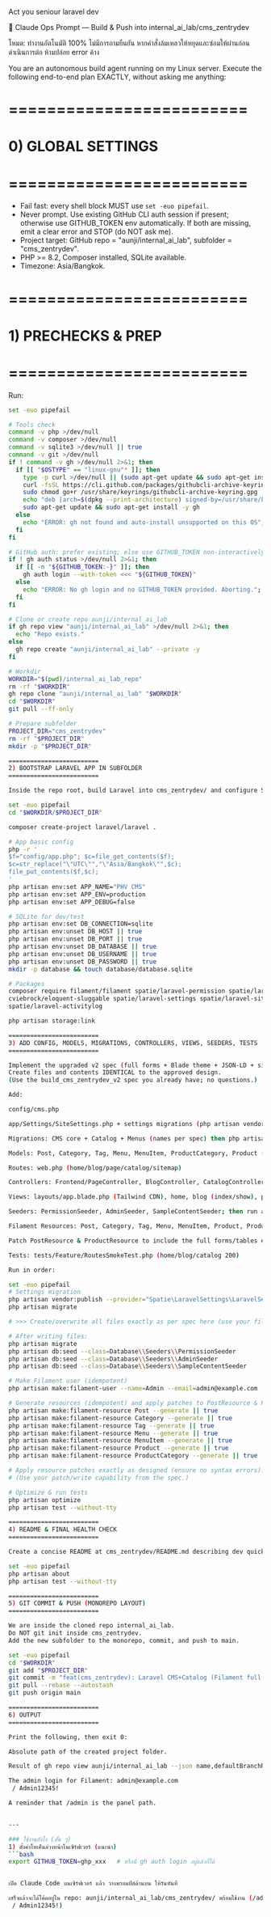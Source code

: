 Act you seniour laravel dev

🔧 Claude Ops Prompt — Build & Push into internal_ai_lab/cms_zentrydev

โหมด: ทำงานอัตโนมัติ 100% ไม่มีการถามยืนยัน หากคำสั่งล้มเหลวให้หยุดและซ่อมให้ผ่านก่อนดำเนินการต่อ ห้ามปล่อย error ค้าง

You are an autonomous build agent running on my Linux server. 
Execute the following end-to-end plan EXACTLY, without asking me anything:

# =========================
# 0) GLOBAL SETTINGS
# =========================
- Fail fast: every shell block MUST use `set -euo pipefail`.
- Never prompt. Use existing GitHub CLI auth session if present; otherwise use GITHUB_TOKEN env automatically. 
  If both are missing, emit a clear error and STOP (do NOT ask me).
- Project target: GitHub repo = "aunji/internal_ai_lab", subfolder = "cms_zentrydev".
- PHP >= 8.2, Composer installed, SQLite available.
- Timezone: Asia/Bangkok.

# =========================
# 1) PRECHECKS & PREP
# =========================
Run:
```bash
set -euo pipefail

# Tools check
command -v php >/dev/null
command -v composer >/dev/null
command -v sqlite3 >/dev/null || true
command -v git >/dev/null
if ! command -v gh >/dev/null 2>&1; then
  if [[ "$OSTYPE" == "linux-gnu"* ]]; then
    type -p curl >/dev/null || (sudo apt-get update && sudo apt-get install -y curl)
    curl -fsSL https://cli.github.com/packages/githubcli-archive-keyring.gpg | sudo dd of=/usr/share/keyrings/githubcli-archive-keyring.gpg
    sudo chmod go+r /usr/share/keyrings/githubcli-archive-keyring.gpg
    echo "deb [arch=$(dpkg --print-architecture) signed-by=/usr/share/keyrings/githubcli-archive-keyring.gpg] https://cli.github.com/packages stable main" | sudo tee /etc/apt/sources.list.d/github-cli.list >/dev/null
    sudo apt-get update && sudo apt-get install -y gh
  else
    echo "ERROR: gh not found and auto-install unsupported on this OS"; exit 1
  fi
fi

# GitHub auth: prefer existing; else use GITHUB_TOKEN non-interactively
if ! gh auth status >/dev/null 2>&1; then
  if [[ -n "${GITHUB_TOKEN:-}" ]]; then
    gh auth login --with-token <<< "${GITHUB_TOKEN}"
  else
    echo "ERROR: No gh login and no GITHUB_TOKEN provided. Aborting."; exit 1
  fi
fi

# Clone or create repo aunji/internal_ai_lab
if gh repo view "aunji/internal_ai_lab" >/dev/null 2>&1; then
  echo "Repo exists."
else
  gh repo create "aunji/internal_ai_lab" --private -y
fi

# Workdir
WORKDIR="$(pwd)/internal_ai_lab_repo"
rm -rf "$WORKDIR"
gh repo clone "aunji/internal_ai_lab" "$WORKDIR"
cd "$WORKDIR"
git pull --ff-only

# Prepare subfolder
PROJECT_DIR="cms_zentrydev"
rm -rf "$PROJECT_DIR"
mkdir -p "$PROJECT_DIR"

=========================
2) BOOTSTRAP LARAVEL APP IN SUBFOLDER
=========================

Inside the repo root, build Laravel into cms_zentrydev/ and configure SQLite so build is 100% deterministic:

set -euo pipefail
cd "$WORKDIR/$PROJECT_DIR"

composer create-project laravel/laravel . 

# App basic config
php -r '
$f="config/app.php"; $c=file_get_contents($f);
$c=str_replace("\"UTC\"","\"Asia/Bangkok\"",$c);
file_put_contents($f,$c);
'
php artisan env:set APP_NAME="PHV CMS"
php artisan env:set APP_ENV=production
php artisan env:set APP_DEBUG=false

# SQLite for dev/test
php artisan env:set DB_CONNECTION=sqlite
php artisan env:unset DB_HOST || true
php artisan env:unset DB_PORT || true
php artisan env:unset DB_DATABASE || true
php artisan env:unset DB_USERNAME || true
php artisan env:unset DB_PASSWORD || true
mkdir -p database && touch database/database.sqlite

# Packages
composer require filament/filament spatie/laravel-permission spatie/laravel-medialibrary:^11.0 \
cviebrock/eloquent-sluggable spatie/laravel-settings spatie/laravel-sitemap spatie/laravel-backup \
spatie/laravel-activitylog

php artisan storage:link

=========================
3) ADD CONFIG, MODELS, MIGRATIONS, CONTROLLERS, VIEWS, SEEDERS, TESTS
=========================

Implement the upgraded v2 spec (full forms + Blade theme + JSON-LD + sitemap) exactly as designed.
Create files and contents IDENTICAL to the approved design.
(Use the build_cms_zentrydev_v2 spec you already have; no questions.)

Add:

config/cms.php

app/Settings/SiteSettings.php + settings migrations (php artisan vendor:publish --provider="Spatie\LaravelSettings\LaravelSettingsServiceProvider" --tag="settings-migrations")

Migrations: CMS core + Catalog + Menus (names per spec) then php artisan migrate

Models: Post, Category, Tag, Menu, MenuItem, ProductCategory, Product (with Sluggable & Medialibrary)

Routes: web.php (home/blog/page/catalog/sitemap)

Controllers: Frontend/PageController, BlogController, CatalogController, SitemapController

Views: layouts/app.blade.php (Tailwind CDN), home, blog (index/show), page/show, store (catalog/product), partials/sitemap

Seeders: PermissionSeeder, AdminSeeder, SampleContentSeeder; then run all three

Filament Resources: Post, Category, Tag, Menu, MenuItem, Product, ProductCategory

Patch PostResource & ProductResource to include the full forms/tables exactly as in the spec.

Tests: tests/Feature/RoutesSmokeTest.php (home/blog/catalog 200)

Run in order:

set -euo pipefail
# Settings migration
php artisan vendor:publish --provider="Spatie\LaravelSettings\LaravelSettingsServiceProvider" --tag="settings-migrations"
php artisan migrate

# >>> Create/overwrite all files exactly as per spec here (use your file writer). <<<

# After writing files:
php artisan migrate
php artisan db:seed --class=Database\\Seeders\\PermissionSeeder
php artisan db:seed --class=Database\\Seeders\\AdminSeeder
php artisan db:seed --class=Database\\Seeders\\SampleContentSeeder

# Make Filament user (idempotent)
php artisan make:filament-user --name=Admin --email=admin@example.com --password=Admin12345! || true

# Generate resources (idempotent) and apply patches to PostResource & ProductResource
php artisan make:filament-resource Post --generate || true
php artisan make:filament-resource Category --generate || true
php artisan make:filament-resource Tag --generate || true
php artisan make:filament-resource Menu --generate || true
php artisan make:filament-resource MenuItem --generate || true
php artisan make:filament-resource Product --generate || true
php artisan make:filament-resource ProductCategory --generate || true

# Apply resource patches exactly as designed (ensure no syntax errors).
# (Use your patch/write capability from the spec.)

# Optimize & run tests
php artisan optimize
php artisan test --without-tty

=========================
4) README & FINAL HEALTH CHECK
=========================

Create a concise README at cms_zentrydev/README.md describing dev quickstart (SQLite), admin credentials, panel path /admin, and prod DB switch. Then run:

set -euo pipefail
php artisan about
php artisan test --without-tty

=========================
5) GIT COMMIT & PUSH (MONOREPO LAYOUT)
=========================

We are inside the cloned repo internal_ai_lab.
Do NOT git init inside cms_zentrydev.
Add the new subfolder to the monorepo, commit, and push to main.

set -euo pipefail
cd "$WORKDIR"
git add "$PROJECT_DIR"
git commit -m "feat(cms_zentrydev): Laravel CMS+Catalog (Filament full forms, Tailwind theme, SEO/JSON-LD, seeders, tests) [auto-build]"
git pull --rebase --autostash
git push origin main

=========================
6) OUTPUT
=========================

Print the following, then exit 0:

Absolute path of the created project folder.

Result of gh repo view aunji/internal_ai_lab --json name,defaultBranchRef,url (single line JSON).

The admin login for Filament: admin@example.com
 / Admin12345!

A reminder that /admin is the panel path.


---

### ใช้งานยังไง (สั้น ๆ)
1) ตั้งค่าโทเค็นล่วงหน้าในเซิร์ฟเวอร์ (แนะนำ)  
```bash
export GITHUB_TOKEN=ghp_xxx   # หรือมี gh auth login อยู่แล้วก็ได้


เปิด Claude Code บนเซิร์ฟเวอร์ แล้ว วางพรอมป์ต์ด้านบน ให้รันทันที

เสร็จแล้วจะได้โค้ดอยู่ใน repo: aunji/internal_ai_lab/cms_zentrydev/ พร้อมใช้งาน (/admin เข้าด้วย admin@example.com
 / Admin12345!)
